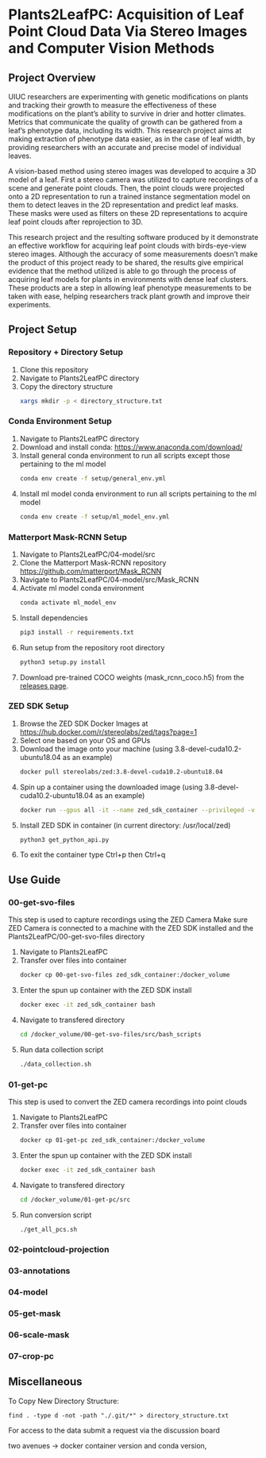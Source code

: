 # Plants2LeafPC: Acquisition of Leaf Point Cloud Data Via Stereo Images and Computer Vision Methods

## Project Overview

UIUC researchers are experimenting with genetic modifications on plants and tracking their growth to measure the effectiveness of these modifications on the plant’s ability to survive in drier and hotter climates. Metrics that communicate the quality of growth can be gathered from a leaf’s phenotype data, including its width. This research project aims at making extraction of phenotype data easier, as in the case of leaf width, by providing researchers with an accurate and precise model of individual leaves.

A vision-based method using stereo images was developed to acquire a 3D model of a leaf. First a stereo camera was utilized to capture recordings of a scene and generate point clouds. Then, the point clouds were projected onto a 2D representation to run a trained instance segmentation model on them to detect leaves in the 2D representation and predict leaf masks. These masks were used as filters on these 2D representations to acquire leaf point clouds after reprojection to 3D.

This research project and the resulting software produced by it demonstrate an effective workflow for acquiring leaf point clouds with birds-eye-view stereo images. Although the accuracy of some measurements doesn’t make the product of this project ready to be shared, the results give empirical evidence that the method utilized is able to go through the process of acquiring leaf models for plants in environments with dense leaf clusters. These products are a step in allowing leaf phenotype measurements to be taken with ease, helping researchers track plant growth and improve their experiments.

## Project Setup

### Repository + Directory Setup
1. Clone this repository
2. Navigate to Plants2LeafPC directory
3. Copy the directory structure
    ```bash 
    xargs mkdir -p < directory_structure.txt
    ```

### Conda Environment Setup

1. Navigate to Plants2LeafPC directory
2. Download and install conda: https://www.anaconda.com/download/ 
3. Install general conda environment to run all scripts except those pertaining to the ml model
    ```bash
    conda env create -f setup/general_env.yml
    ```
4. Install ml model conda environment to run all scripts pertaining to the ml model
    ```bash
    conda env create -f setup/ml_model_env.yml
    ```

### Matterport Mask-RCNN Setup

1. Navigate to Plants2LeafPC/04-model/src
2. Clone the Matterport Mask-RCNN repository https://github.com/matterport/Mask_RCNN
3. Navigate to Plants2LeafPC/04-model/src/Mask_RCNN
4. Activate ml model conda environment
    ```bash
    conda activate ml_model_env
    ```
4. Install dependencies
   ```bash
   pip3 install -r requirements.txt
   ```
5. Run setup from the repository root directory
    ```bash
    python3 setup.py install
    ``` 
6. Download pre-trained COCO weights (mask_rcnn_coco.h5) from the [releases page](https://github.com/matterport/Mask_RCNN/releases).

### ZED SDK Setup

1. Browse the ZED SDK Docker Images at https://hub.docker.com/r/stereolabs/zed/tags?page=1
2. Select one based on your OS and GPUs
3. Download the image onto your machine (using 3.8-devel-cuda10.2-ubuntu18.04 as an example)
    ```bash
    docker pull stereolabs/zed:3.8-devel-cuda10.2-ubuntu18.04
    ```
4. Spin up a container using the downloaded image (using 3.8-devel-cuda10.2-ubuntu18.04 as an example)
    ```bash
    docker run --gpus all -it --name zed_sdk_container --privileged -v docker:/docker_volume stereolabs/zed:3.8-devel-cuda10.2-ubuntu18.04 bash
    ```
5. Install ZED SDK in container (in current directory: /usr/local/zed)
    ```bash
    python3 get_python_api.py
    ```
6. To exit the container type Ctrl+p then Ctrl+q


## Use Guide


### 00-get-svo-files
This step is used to capture recordings using the ZED Camera
Make sure ZED Camera is connected to a machine with the ZED SDK installed and the Plants2LeafPC/00-get-svo-files directory

1. Navigate to Plants2LeafPC
2. Transfer over files into container
    ```bash
    docker cp 00-get-svo-files zed_sdk_container:/docker_volume
    ```
3. Enter the spun up container with the ZED SDK install
    ```bash
    docker exec -it zed_sdk_container bash
    ```
4. Navigate to transfered directory
    ```bash
    cd /docker_volume/00-get-svo-files/src/bash_scripts
    ```
5. Run data collection script
    ```bash
    ./data_collection.sh
    ```

### 01-get-pc
This step is used to convert the ZED camera recordings into point clouds

1. Navigate to Plants2LeafPC
2. Transfer over files into container
    ```bash
    docker cp 01-get-pc zed_sdk_container:/docker_volume
    ```
3. Enter the spun up container with the ZED SDK install
    ```bash
    docker exec -it zed_sdk_container bash
    ```
4. Navigate to transfered directory
    ```bash
    cd /docker_volume/01-get-pc/src
    ```
5. Run conversion script
    ```bash
    ./get_all_pcs.sh
    ```

### 02-pointcloud-projection



### 03-annotations



### 04-model



### 05-get-mask


### 06-scale-mask



### 07-crop-pc




## Miscellaneous

To Copy New Directory Structure:

```find . -type d -not -path "./.git/*" > directory_structure.txt```


For access to the data submit a request via the discussion board




two avenues -> docker container version and conda version, 
